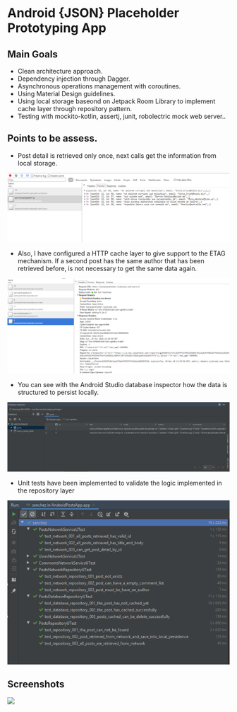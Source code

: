 # Android {JSON} Placeholder Prototyping App

## Main Goals

* Clean architecture approach.
* Dependency injection through Dagger.
* Asynchronous operations management with coroutines.
* Using Material Design guidelines.
* Using local storage baseond on Jetpack Room Library to implement cache layer through repository pattern.
* Testing with mockito-kotlin, assertj, junit, robolectric mock web server..

## Points to be assess.

* Post detail is retrieved only once, next calls get the information from local storage.

<img  src="./images/network_inspector.PNG" />

* Also, I have configured a HTTP cache layer to give support to the ETAG mechanism. If a second post has the same author that has been retrieved before, is not necessary to get the same data again.

<img src="./images/network_inspector_2.PNG" />

* You can see with the Android Studio database inspector how the data is structured to persist locally.

<img src="./images/database_inspector.PNG" />

* Unit tests have been implemented to validate the logic implemented in the repository layer

<img src="./images/test.PNG" />


## Screenshots

<img width="250px" align="left" src="./images/app_gift.gif" />


